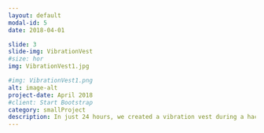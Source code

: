```yaml
---
layout: default
modal-id: 5
date: 2018-04-01

slide: 3
slide-img: VibrationVest
#size: hor
img: VibrationVest1.jpg

#img: VibrationVest1.png
alt: image-alt
project-date: April 2018
#client: Start Bootstrap
category: smallProject
description: In just 24 hours, we created a vibration vest during a hackathon to provide humans with an enhanced sense of their environment.  <br><br>                    By using computer vision (object and facial recognition) from two webcams, and 10 vibration motors that surround the chest, our vest generates specific vibration patterns to enable users to feel the orientation, velocity, and type of objects around them. From moving objects to facial expressions, this vest provides an innovative way to perceive the world around you.  <br><br>                    Our wearable device has the power to transform the lives of visually- or hearing-impaired individuals, enabling them to "feel" the surrounding objects and ambient sounds. It has endless practical applications, from remote vehicle detection to navigation, and even facial expressions. <br><br>                    Our team was inspired by two TED talks by Pranav Mistry and David Eagleman, which drove us to create this magnificent invention in record time.
---
```

